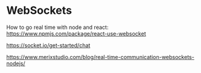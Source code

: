 # WebSockets

How to go real time with node and react: https://www.npmjs.com/package/react-use-websocket

https://socket.io/get-started/chat

https://www.merixstudio.com/blog/real-time-communication-websockets-nodejs/